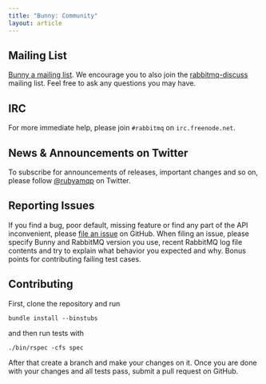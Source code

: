 ```yaml
---
title: "Bunny: Community"
layout: article
---
```


## Mailing List

[Bunny a mailing list](groups.google.com/group/ruby-amqp). We encourage you
to also join the [rabbitmq-discuss](https://lists.rabbitmq.com/cgi-bin/mailman/listinfo/rabbitmq-discuss) mailing list. Feel free to ask any questions you may have.


## IRC

For more immediate help, please join `#rabbitmq` on `irc.freenode.net`.


## News & Announcements on Twitter

To subscribe for announcements of releases, important changes and so on, please follow [@rubyamqp](https://twitter.com/#!/rubyamqp) on Twitter.


## Reporting Issues

If you find a bug, poor default, missing feature or find any part of the API inconvenient, please [file an issue](http://github.com/ruby-amqp/bunny/issues) on GitHub.
When filing an issue, please specify Bunny and RabbitMQ version you use, recent RabbitMQ log file contents
and try to explain what behavior you expected and why. Bonus points for contributing failing test cases.


## Contributing

First, clone the repository and run

    bundle install --binstubs

and then run tests with

    ./bin/rspec -cfs spec

After that create a branch and make your changes on it. Once you are done with your changes and all tests pass, submit a pull request
on GitHub.

